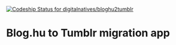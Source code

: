 [ ![Codeship Status for digitalnatives/bloghu2tumblr](https://www.codeship.io/projects/8a7637e0-2943-0132-1855-5e180bdf5191/status)](https://www.codeship.io/projects/38048)

# Blog.hu to Tumblr migration app

